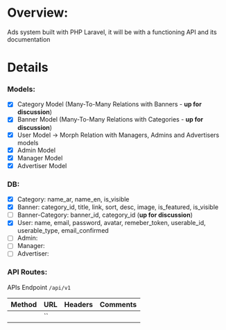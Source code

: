 # Overview:
Ads system built with PHP Laravel, it will be with a functioning API and its documentation 


# Details

### Models:
- [x] Category Model (Many-To-Many Relations with Banners - **up for discussion**)
- [x] Banner Model (Many-To-Many Relations with Categories - **up for discussion**)
- [x] User Model -> Morph Relation with Managers, Admins and Advertisers models
- [x] Admin Model
- [x] Manager Model
- [x] Advertiser Model

### DB:
- [x] Category: name_ar, name_en, is_visible
- [x] Banner: category_id, title, link, sort, desc, image, is_featured, is_visible
- [ ] Banner-Category: banner_id, category_id (**up for discussion**)
- [x] User: name, email, password, avatar, remeber_token, userable_id, userable_type, email_confirmed
- [ ] Admin: 
- [ ] Manager:
- [ ] Advertiser:

### API Routes:
APIs Endpoint `/api/v1`

| Method                  | URL                  		 | Headers                  | Comments                  				|
| ----------------------- | ---------------------------- | ------------------------ | ----------------------------------------- |
|                         | ``	 	 					 | 		 					| 											|